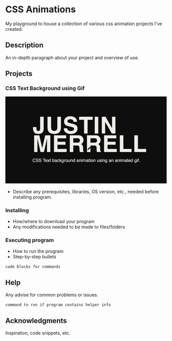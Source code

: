 # CSS Animations

My playground to house a collection of various css animation projects I've created.

## Description

An in-depth paragraph about your project and overview of use.

## Projects

### CSS Text Background using Gif

![Image Alt Text](https://github.com/nesalot/css-animations/blob/main/text-bg-gif/jmerrell_text-bg-gif.gif)

* Describe any prerequisites, libraries, OS version, etc., needed before installing program.

### Installing

* How/where to download your program
* Any modifications needed to be made to files/folders

### Executing program

* How to run the program
* Step-by-step bullets
```
code blocks for commands
```

## Help

Any advise for common problems or issues.
```
command to run if program contains helper info
```


## Acknowledgments

Inspiration, code snippets, etc.
